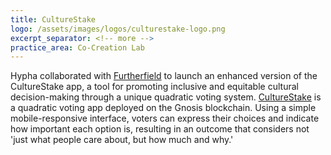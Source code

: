 ```yaml
---
title: CultureStake
logo: /assets/images/logos/culturestake-logo.png
excerpt_separator: <!-- more -->
practice_area: Co-Creation Lab
---
```

Hypha collaborated with [Furtherfield](https://www.furtherfield.org/) to launch an enhanced version of the CultureStake app, a tool for promoting inclusive and equitable cultural decision-making through a unique quadratic voting system. <!-- more --> [CultureStake](https://culturestake.org/) is a quadratic voting app deployed on the Gnosis blockchain. Using a simple mobile-responsive interface, voters can express their choices and indicate how important each option is, resulting in an outcome that considers not 'just what people care about, but how much and why.'

